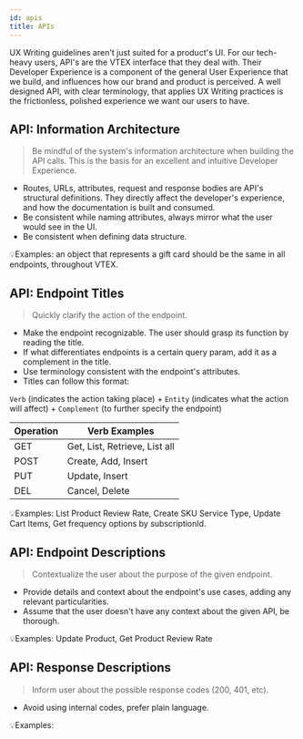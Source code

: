 ```yaml
---
id: apis
title: APIs
---
```


UX Writing guidelines aren't just suited for a product's UI. For our tech-heavy users, API's are the VTEX interface that they deal with. Their Developer Experience is a component of the general User Experience that we build, and influences how our brand and product is perceived. A well designed API, with clear terminology, that applies UX Writing practices is the frictionless, polished experience we want our users to have.

## API: Information Architecture

> Be mindful of the system's information architecture when building the API calls. This is the basis for an excellent and intuitive Developer Experience.  

- Routes, URLs, attributes, request and response bodies are API's structural definitions. They directly affect the developer's experience, and how the documentation is built and consumed.     
- Be consistent while naming attributes, always mirror what the user would see in the UI.    
- Be consistent when defining data structure.     

💡Examples: an object that represents a gift card should be the same in all endpoints, throughout VTEX.    


## API: Endpoint Titles

> Quickly clarify the action of the endpoint.

- Make the endpoint recognizable. The user should grasp its function by reading the title.      
- If what differentiates endpoints is a certain query param, add it as a complement in the title.         
- Use terminology consistent with the endpoint's attributes.  
- Titles can follow this format:    

`Verb` (indicates the action taking place) + `Entity` (indicates what the action will affect) + `Complement` (to further specify the endpoint)    

| Operation | Verb Examples                 |
|-----------|-------------------------------|
| GET       | Get, List, Retrieve, List all |
| POST      | Create, Add, Insert           |
| PUT       | Update, Insert                |
| DEL       | Cancel, Delete                |


💡Examples: List Product Review Rate, Create SKU Service Type, Update Cart Items, Get frequency options by subscriptionId.


## API: Endpoint Descriptions

> Contextualize the user about the purpose of the given endpoint.  

- Provide details and context about the endpoint's use cases, adding any relevant particularities.    
- Assume that the user doesn't have any context about the given API, be thorough.    

💡Examples:  Update Product, Get Product Review Rate


## API: Response Descriptions

> Inform user about the possible response codes (200, 401, etc).  

- Avoid using internal codes, prefer plain language.   

💡Examples:
